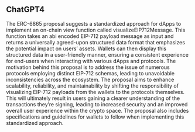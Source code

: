 ## ChatGPT4

The ERC-6865 proposal suggests a standardized approach for dApps to implement an on-chain view function called visualizeEIP712Message. This function takes an abi encoded EIP-712 payload message as input and returns a universally agreed-upon structured data format that emphasizes the potential impact on users’ assets. Wallets can then display this structured data in a user-friendly manner, ensuring a consistent experience for end-users when interacting with various dApps and protocols. The motivation behind this proposal is to address the issue of numerous protocols employing distinct EIP-712 schemas, leading to unavoidable inconsistencies across the ecosystem. The proposal aims to enhance scalability, reliability, and maintainability by shifting the responsibility of visualizing EIP-712 payloads from the wallets to the protocols themselves. This will ultimately result in users gaining a clearer understanding of the transactions they’re signing, leading to increased security and an improved overall user experience within the crypto space. The proposal also includes specifications and guidelines for wallets to follow when implementing this standardized approach.
